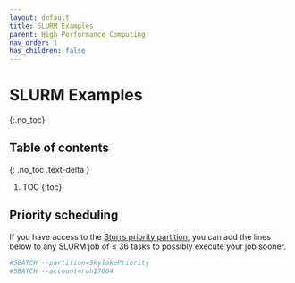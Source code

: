 ```yaml
---
layout: default
title: SLURM Examples
parent: High Performance Computing
nav_order: 1
has_children: false
---
```


# SLURM Examples
{:.no_toc}

## Table of contents
{: .no_toc .text-delta }

1. TOC
{:toc}


## Priority scheduling

If you have access to the [Storrs priority partition](../hpc), you can add the lines below to any SLURM job of &le; 36 tasks to possibly execute your job sooner.

```bash
#SBATCH --partition=SkylakePriority
#SBATCH --account=roh17004
```
